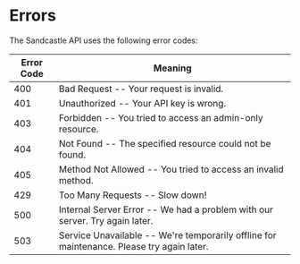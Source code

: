 # Errors

The Sandcastle API uses the following error codes:


Error Code | Meaning
---------- | -------
400 | Bad Request -- Your request is invalid.
401 | Unauthorized -- Your API key is wrong.
403 | Forbidden -- You tried to access an admin-only resource.
404 | Not Found -- The specified resource could not be found.
405 | Method Not Allowed -- You tried to access an invalid method.
429 | Too Many Requests -- Slow down!
500 | Internal Server Error -- We had a problem with our server. Try again later.
503 | Service Unavailable -- We're temporarily offline for maintenance. Please try again later.
